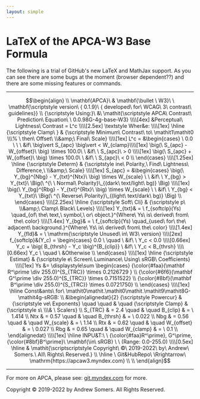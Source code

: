 ```yaml
---
layout: simple
---
```


# LaTeX of the APCA-W3 Base Formula
The following is a trial of GitHub's new LaTeX and MathJax support. As you can see there are some bugs at the moment (browser dependent??) and there are some missing features or commands.

----
$$\begin{align} \\
\mathbf{APCA}\ & \mathbf{\bullet \ W3}\ \ \mathbf{\scriptstyle version\ { 0.1.9}\ { developed\ for\ WCAG\  3\ contrast\ guidelines}} \\
{\scriptstyle Using:}\ &\ \mathit{\scriptstyle APCA\ Contrast\ Prediction\ Equation\ \ 0.0.98G-4g-base-W3} \\\\[4ex]
&Perceptual\ Lightness\ Contrast = L^c \\\\[2.5ex]
\textstyle Wher&e: \\\\[1ex]
\hline
{\scriptstyle Clamp\ } & {\scriptstyle Minimum\ Contrast\ to\ \mathit1\mathit0 \\\% \ then\ Offset\ \\&amp;\ Final\ Scale} \\\\[1ex]
L^c = &\begin{cases}
  \ 0.0 \  \  \                                      &if\ \big\vert S_{apc} \big\vert < W_{clamp}\\\\[1ex]
  \big(\ S_{apc} - W_{offset}\ \big) \times 100.0\ \ &if\ \ S_{apc}\ > 0 \\\\[1ex]
  \big(\ S_{apc} + W_{offset}\ \big) \times 100.0\ \ &if\ \ S_{apc}\ < 0 \\
\end{cases} \\\\[1.25ex]
\hline 
{\scriptstyle Determ} & {\scriptstyle ine\ Polarity,\ Find\ Lightness\ Difference,\ \\&amp;\ Scale} \\\\[1ex]
S_{apc} = &\begin{cases}
\big(\ Y_{bg}^{Nbg} - Y_{txt}^{Ntx}\ \big) \times W_{scale} \ \ &if\ \ Y_{bg} > Y_{txt}\ \Big(\ ^{\ \ Normal\ Polarity}\_{(dark\ text/light\ bg)} \Big) \\\\[1ex]
\big(\ Y_{bg}^{Rbg} - Y_{txt}^{Rtx}\ \big) \times W_{scale} \ \ &if\ \ Y_{bg} < Y_{txt}\ \Big(\ ^{\  Reverse\ Polarity}\_{(light\ text/dark\ bg)} \Big) \\
\end{cases}  \\\\[2.25ex]
\hline
{\scriptstyle Soft\ Cli} & {\scriptstyle p\ \\&amp;\ Clamp\ Black\ Levels} \\\\[1ex]
Y_{txt}& = \ f_{softclp}(Ys) \quad_{of\ the\ text,\ symbol,\ or\ object.}^{Where\ Ys\ is\ derived\ from\ the\ color} \\\\[1.4ex]
Y_{bg}& = \ f_{softclp}(Ys) \quad_{used\ for\ the\ adjacent\ background.}^{Where\ Ys\ is\ derived\ from\ the\ color} \\\\[1.4ex]
Y_{fld}& = \ \mathrm{\scriptstyle Unused\ in\ W3\ version} \\\\[2ex]
f_{softclp}&(Y_c) = \begin{cases}
  0.0   \ \quad                                \ &if\ \ Y_c  <  0.0 \\\\[0.66ex]
  Y_c + \big( B_{thrsh} - Y_c \big)^{B_{clip}} \ &if\ \ Y_c  <  B_{thrsh} \\\\[0.66ex]
  Y_c   \ \quad                                \ &Otherwise \\
\end{cases}  \\\\[1ex]
\hline
{\scriptstyle Estimat} & {\scriptstyle e\ Screen\ Luminance\ Using\ sRGB\ Coefficients} \\\\[1ex]
Ys &= \displaystyle\sum \begin{cases} 
{\color{#faa}(\mathbf R^\prime \div 255.0)^{S_{TRC}} \times 0.2126729 } \\
{\color{#6f6}(\mathbf G^\prime \div 255.0)^{S_{TRC}} \times 0.7151522} \\
{\color{#8bf}(\mathbf B^\prime \div 255.0)^{S_{TRC}} \times 0.0721750} \\ 
\end{cases}  \\\\[1ex]
\hline 
Const&ants\ for\  \mathit0\mathit.\mathit0\mathit.\mathit9\mathit8G-\mathit4g-sRGB: \\
&\begin{alignedat}{2}
{\scriptstyle Powercur} & {\scriptstyle ve\ Exponents} \quad \quad & \quad {\scriptstyle Clamp} & {\scriptstyle s\ \\\& \ Scalers} \\
S_{TRC} & = 2.4 \quad & \quad  B_{clip} & = \  1.414 \\
   Ntx & = 0.57 \quad & \quad  B_{thrsh} & = \  0.022 \\
   Nbg & = 0.56 \quad & \quad  W_{scale} & = \  1.14 \\
   Rtx & = 0.62 \quad & \quad  W_{offset} & = \  0.027 \\
   Rbg & = 0.65 \quad & \quad  W_{clamp} & = \  0.1  \\
\end{alignedat}  \\\\[1ex]
\hline 
INPU&T:\ \ {\color{#faa}R^\prime}, G^\prime, {\color{#8bf}B^\prime}\ \mathbf{\in\ sRGB} \ \ (Range: 0.0-255.0) \\\\[0.5ex]
\hline 
& \mathit{\scriptscriptstyle Copyright\ ©\ 2019-2022\ by\ Andrew\ Somers.\ All\ Rights\ Reserved.} \\
\hline 
\  Git&HubRepo\  \Rrightarrow\  \mathrm{https://apcaw3.myndex.com}  \\
\\
\end{align}$$

----

For more on APCA, please see: [git.myndex.com](https://git.myndex.com) for more.

Copyright © 2019-2022 by Andrew Somers. All Rights Reserved.
  
